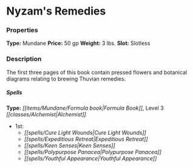 ﻿---
Title: "Nyzam's Remedies"
Type: "Mundane"
Price: "50 gp"
Weight: "3 lbs."
Slot: "Slotless"
Description: |
  "The first three pages of this book contain pressed flowers and botanical diagrams relating to brewing Thuvian remedies.
  ### Spells
  **Type:** Formula Book, Level 3 Alchemist
  ### Ritual
  **Rejuvenating Infusion (Su):** Whenever you imbibe an alchemist extract of a conjuration spell, you can spend this boon as a swift action. If you do, you are healed of 1 point of damage and can ignore the effects of fatigue for 1 round."
Sources: "['Arcane Anthology']"
---

# Nyzam's Remedies

### Properties

**Type:** Mundane **Price:** 50 gp **Weight:** 3 lbs. **Slot:** Slotless

### Description

The first three pages of this book contain pressed flowers and botanical diagrams relating to brewing Thuvian remedies.

##### Spells

**Type:** _[[items/Mundane/Formula book|Formula Book]]_, Level 3 _[[classes/Alchemist|Alchemist]]_

* 1st:
  * _[[spells/Cure Light Wounds|Cure Light Wounds]]_
  * _[[spells/Expeditious Retreat|Expeditious Retreat]]_
  * _[[spells/Keen Senses|Keen Senses]]_
  * _[[spells/Polypurpose Panacea|Polypurpose Panacea]]_
  * _[[spells/Youthful Appearance|Youthful Appearance]]_